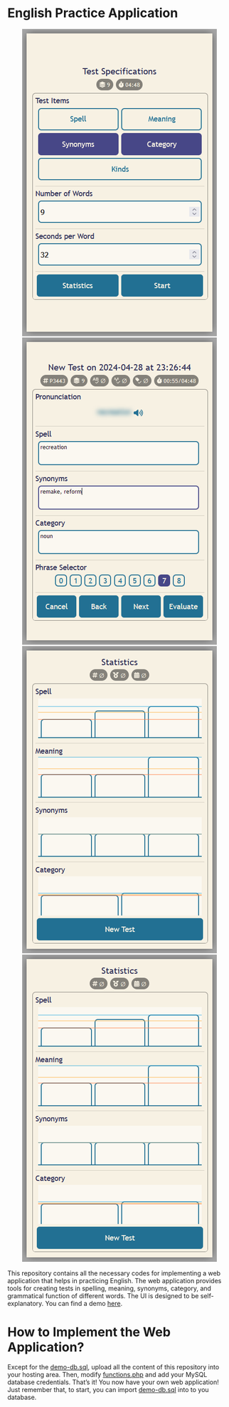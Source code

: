 # English Practice Application
<p align="center">
	<img src="screenshots/01.PNG" weight="20%">&#9;<img src="screenshots/02.PNG" weight="20%">&#9;<img src="screenshots/03.PNG" weight="20%">&#9;<img src="screenshots/04.PNG" weight="20%">
</p>

This repository contains all the necessary codes for implementing a web application that helps in practicing English. The web application provides tools for creating tests in spelling, meaning, synonyms, category, and grammatical function of different words. The UI is designed to be self-explanatory. You can find a demo [here](http://demo-engpractice.atwebpages.com/).

# How to Implement the Web Application?
Except for the [demo-db.sql](demo-db.sql), upload all the content of this repository into your hosting area. Then, modify [functions.php](backend/functions.php) and add your MySQL database credentials. That’s it! You now have your own web application! Just remember that, to start, you can import [demo-db.sql](demo-db.sql) into to you database.
